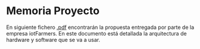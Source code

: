 # Memoria Proyecto
En siguiente fichero [.pdf](Memoria_iotFarmers_ProyectoCIMILK.pdf) encontrarán la propuesta entregada por parte de la empresa iotFarmers. En este documento está detallada la arquitectura de hardware y software que se va a usar.
